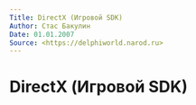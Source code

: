 ```yaml
---
Title: DirectX (Игровой SDK)
Author: Стас Бакулин
Date: 01.01.2007
Source: <https://delphiworld.narod.ru>
---
```



DirectX (Игровой SDK)
=====================


<!-- TOC -->
